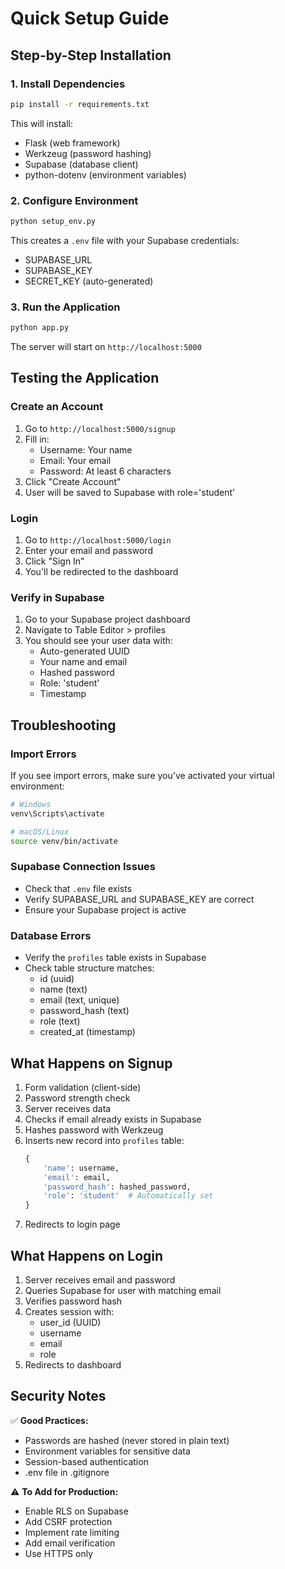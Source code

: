 # Quick Setup Guide

## Step-by-Step Installation

### 1. Install Dependencies
```bash
pip install -r requirements.txt
```

This will install:
- Flask (web framework)
- Werkzeug (password hashing)
- Supabase (database client)
- python-dotenv (environment variables)

### 2. Configure Environment
```bash
python setup_env.py
```

This creates a `.env` file with your Supabase credentials:
- SUPABASE_URL
- SUPABASE_KEY
- SECRET_KEY (auto-generated)

### 3. Run the Application
```bash
python app.py
```

The server will start on `http://localhost:5000`

## Testing the Application

### Create an Account
1. Go to `http://localhost:5000/signup`
2. Fill in:
   - Username: Your name
   - Email: Your email
   - Password: At least 6 characters
3. Click "Create Account"
4. User will be saved to Supabase with role='student'

### Login
1. Go to `http://localhost:5000/login`
2. Enter your email and password
3. Click "Sign In"
4. You'll be redirected to the dashboard

### Verify in Supabase
1. Go to your Supabase project dashboard
2. Navigate to Table Editor > profiles
3. You should see your user data with:
   - Auto-generated UUID
   - Your name and email
   - Hashed password
   - Role: 'student'
   - Timestamp

## Troubleshooting

### Import Errors
If you see import errors, make sure you've activated your virtual environment:
```bash
# Windows
venv\Scripts\activate

# macOS/Linux
source venv/bin/activate
```

### Supabase Connection Issues
- Check that `.env` file exists
- Verify SUPABASE_URL and SUPABASE_KEY are correct
- Ensure your Supabase project is active

### Database Errors
- Verify the `profiles` table exists in Supabase
- Check table structure matches:
  - id (uuid)
  - name (text)
  - email (text, unique)
  - password_hash (text)
  - role (text)
  - created_at (timestamp)

## What Happens on Signup

1. Form validation (client-side)
2. Password strength check
3. Server receives data
4. Checks if email already exists in Supabase
5. Hashes password with Werkzeug
6. Inserts new record into `profiles` table:
   ```python
   {
       'name': username,
       'email': email,
       'password_hash': hashed_password,
       'role': 'student'  # Automatically set
   }
   ```
7. Redirects to login page

## What Happens on Login

1. Server receives email and password
2. Queries Supabase for user with matching email
3. Verifies password hash
4. Creates session with:
   - user_id (UUID)
   - username
   - email
   - role
5. Redirects to dashboard

## Security Notes

✅ **Good Practices:**
- Passwords are hashed (never stored in plain text)
- Environment variables for sensitive data
- Session-based authentication
- .env file in .gitignore

⚠️ **To Add for Production:**
- Enable RLS on Supabase
- Add CSRF protection
- Implement rate limiting
- Add email verification
- Use HTTPS only
